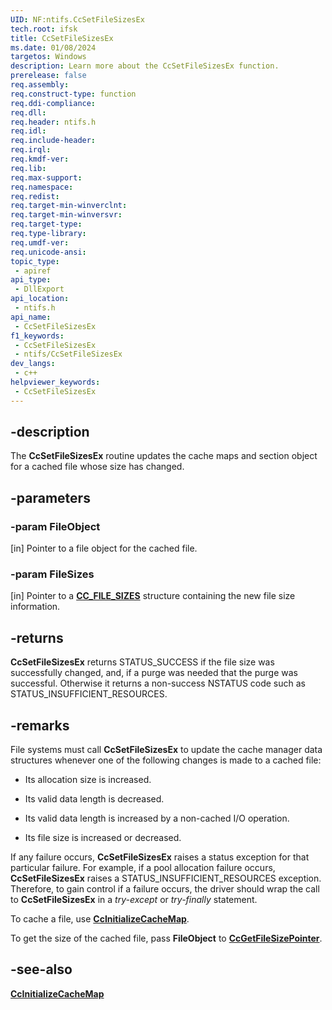 ```yaml
---
UID: NF:ntifs.CcSetFileSizesEx
tech.root: ifsk
title: CcSetFileSizesEx
ms.date: 01/08/2024
targetos: Windows
description: Learn more about the CcSetFileSizesEx function.
prerelease: false
req.assembly: 
req.construct-type: function
req.ddi-compliance: 
req.dll: 
req.header: ntifs.h
req.idl: 
req.include-header: 
req.irql: 
req.kmdf-ver: 
req.lib: 
req.max-support: 
req.namespace: 
req.redist: 
req.target-min-winverclnt: 
req.target-min-winversvr: 
req.target-type: 
req.type-library: 
req.umdf-ver: 
req.unicode-ansi: 
topic_type:
 - apiref
api_type:
 - DllExport
api_location:
 - ntifs.h
api_name:
 - CcSetFileSizesEx
f1_keywords:
 - CcSetFileSizesEx
 - ntifs/CcSetFileSizesEx
dev_langs:
 - c++
helpviewer_keywords:
 - CcSetFileSizesEx
---
```


## -description

The **CcSetFileSizesEx** routine updates the cache maps and section object for a cached file whose size has changed.

## -parameters

### -param FileObject

[in] Pointer to a file object for the cached file.

### -param FileSizes

[in] Pointer to a [**CC_FILE_SIZES**](ns-ntifs-cc_file_sizes.md) structure containing the new file size information.

## -returns

**CcSetFileSizesEx** returns STATUS_SUCCESS if the file size was successfully changed, and, if a purge was needed that the purge was successful. Otherwise it returns a non-success NSTATUS code such as STATUS_INSUFFICIENT_RESOURCES.

## -remarks

File systems must call **CcSetFileSizesEx** to update the cache manager data structures whenever one of the following changes is made to a cached file:

* Its allocation size is increased.

* Its valid data length is decreased.

* Its valid data length is increased by a non-cached I/O operation.

* Its file size is increased or decreased.

If any failure occurs, **CcSetFileSizesEx** raises a status exception for that particular failure. For example, if a pool allocation failure occurs, **CcSetFileSizesEx** raises a STATUS_INSUFFICIENT_RESOURCES exception. Therefore, to gain control if a failure occurs, the driver should wrap the call to **CcSetFileSizesEx** in a *try-except* or *try-finally* statement.

To cache a file, use [**CcInitializeCacheMap**](nf-ntifs-ccinitializecachemap.md).

To get the size of the cached file, pass **FileObject** to [**CcGetFileSizePointer**](nf-ntifs-ccgetfilesizepointer.md).

## -see-also

[**CcInitializeCacheMap**](nf-ntifs-ccinitializecachemap.md)

